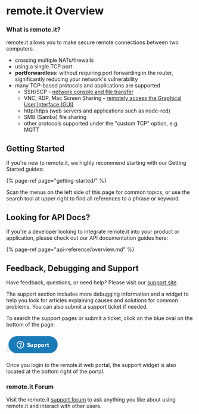 # remote.it Overview

### What is remote.it?

remote.it allows you to make secure remote connections between two computers.

* crossing multiple NATs/firewalls
* using a single TCP port
* **portforwardless:** without requiring port forwarding in the router, significantly reducing your network's vulnerability
* many TCP-based protocols and applications are supported
  * SSH/SCP - [network console and file transfer](applications/remote-console-and-file-transfer/)
  * VNC, RDP, Mac Screen Sharing - [remotely access the Graphical User Interface \(GUI\)](applications/remote-graphical-desktop-access/)
  * http/https \(web servers and applications such as node-red\)
  * SMB \(Samba\) file sharing
  * other protocols supported under the "custom TCP" option, e.g. MQTT

## Getting Started

If you're new to remote.it, we highly recommend starting with our Getting Started guides:

{% page-ref page="getting-started/" %}

Scan the menus on the left side of this page for common topics, or use the search tool at upper right to find all references to a phrase or keyword.

## Looking for API Docs?

If you're a developer looking to integrate remote.it into your product or application, please check out our API documentation guides here:

{% page-ref page="api-reference/overview.md" %}

## Feedback, Debugging and Support

Have feedback, questions, or need help? Please visit our [support site](https://remot3it.zendesk.com/hc/en-us).

The support section includes more debugging information and a widget to help you look for articles explaining causes and solutions for common problems. You can also submit a support ticket if needed.  

To search the support pages or submit a ticket, click on the blue oval on the bottom of the page:

![](.gitbook/assets/image%20%28203%29.png)

Once you login to the remote.it web portal, the support widget is also located at the bottom right of the portal.

### remote.it Forum

Visit the remote.it [support forum](https://forum.remote.it) to ask anything you like about using remote.it and interact with other users.

